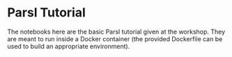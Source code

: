 # Parsl Tutorial

The notebooks here are the basic Parsl tutorial given at the workshop. They are meant to run inside a Docker container (the provided Dockerfile can be used to build an appropriate environment).
